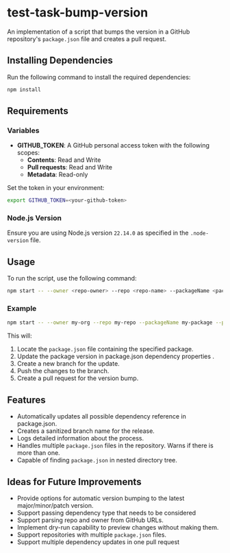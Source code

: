 # test-task-bump-version

An implementation of a script that bumps the version in a GitHub repository's `package.json` file and creates a pull request.

## Installing Dependencies

Run the following command to install the required dependencies:

```bash
npm install
```

## Requirements

### Variables

- **GITHUB_TOKEN**: A GitHub personal access token with the following scopes:
  - **Contents**: Read and Write
  - **Pull requests**: Read and Write
  - **Metadata**: Read-only

Set the token in your environment:

```bash
export GITHUB_TOKEN=<your-github-token>
```

### Node.js Version

Ensure you are using Node.js version `22.14.0` as specified in the `.node-version` file.

## Usage

To run the script, use the following command:

```bash
npm start -- --owner <repo-owner> --repo <repo-name> --packageName <package-name> --packageVersion <new-version>
```

### Example

```bash
npm start -- --owner my-org --repo my-repo --packageName my-package --packageVersion 1.2.3
```

This will:

1. Locate the `package.json` file containing the specified package.
2. Update the package version in package.json dependency properties .
3. Create a new branch for the update.
4. Push the changes to the branch.
5. Create a pull request for the version bump.

## Features

- Automatically updates all possible dependency reference in package.json.
- Creates a sanitized branch name for the release.
- Logs detailed information about the process.
- Handles multiple `package.json` files in the repository. Warns if there is more than one.
- Capable of finding `package.json` in nested directory tree.

## Ideas for Future Improvements

- Provide options for automatic version bumping to the latest major/minor/patch version.
- Support passing dependency type that needs to be considered
- Support parsing repo and owner from GitHub URLs.
- Implement dry-run capability to preview changes without making them.
- Support repositories with multiple `package.json` files.
- Support multiple dependency updates in one pull request
